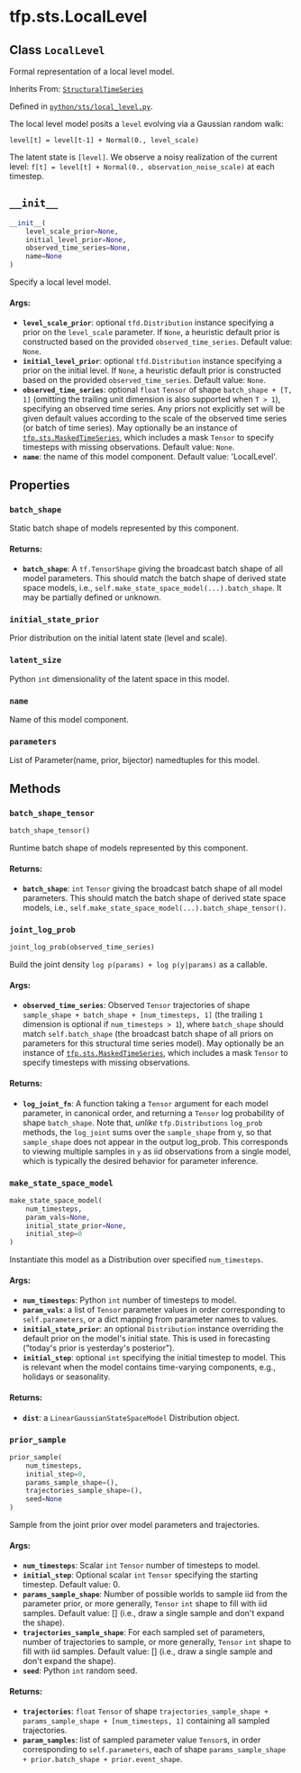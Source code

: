 <div itemscope itemtype="http://developers.google.com/ReferenceObject">
<meta itemprop="name" content="tfp.sts.LocalLevel" />
<meta itemprop="path" content="Stable" />
<meta itemprop="property" content="batch_shape"/>
<meta itemprop="property" content="initial_state_prior"/>
<meta itemprop="property" content="latent_size"/>
<meta itemprop="property" content="name"/>
<meta itemprop="property" content="parameters"/>
<meta itemprop="property" content="__init__"/>
<meta itemprop="property" content="batch_shape_tensor"/>
<meta itemprop="property" content="joint_log_prob"/>
<meta itemprop="property" content="make_state_space_model"/>
<meta itemprop="property" content="prior_sample"/>
</div>

# tfp.sts.LocalLevel

## Class `LocalLevel`

Formal representation of a local level model.

Inherits From: [`StructuralTimeSeries`](../../tfp/sts/StructuralTimeSeries.md)



Defined in [`python/sts/local_level.py`](https://github.com/tensorflow/probability/tree/master/tensorflow_probability/python/sts/local_level.py).

<!-- Placeholder for "Used in" -->

The local level model posits a `level` evolving via a Gaussian random walk:

```
level[t] = level[t-1] + Normal(0., level_scale)
```

The latent state is `[level]`. We observe a noisy realization of the current
level: `f[t] = level[t] + Normal(0., observation_noise_scale)` at each
timestep.

<h2 id="__init__"><code>__init__</code></h2>

``` python
__init__(
    level_scale_prior=None,
    initial_level_prior=None,
    observed_time_series=None,
    name=None
)
```

Specify a local level model.


#### Args:


* <b>`level_scale_prior`</b>: optional `tfd.Distribution` instance specifying a prior
  on the `level_scale` parameter. If `None`, a heuristic default prior is
  constructed based on the provided `observed_time_series`.
  Default value: `None`.
* <b>`initial_level_prior`</b>: optional `tfd.Distribution` instance specifying a
  prior on the initial level. If `None`, a heuristic default prior is
  constructed based on the provided `observed_time_series`.
  Default value: `None`.
* <b>`observed_time_series`</b>: optional `float` `Tensor` of shape
  `batch_shape + [T, 1]` (omitting the trailing unit dimension is also
  supported when `T > 1`), specifying an observed time series.
  Any priors not explicitly set will be given default values according to
  the scale of the observed time series (or batch of time series). May
  optionally be an instance of <a href="../../tfp/sts/MaskedTimeSeries.md"><code>tfp.sts.MaskedTimeSeries</code></a>, which includes
  a mask `Tensor` to specify timesteps with missing observations.
  Default value: `None`.
* <b>`name`</b>: the name of this model component.
  Default value: 'LocalLevel'.



## Properties

<h3 id="batch_shape"><code>batch_shape</code></h3>

Static batch shape of models represented by this component.


#### Returns:


* <b>`batch_shape`</b>: A `tf.TensorShape` giving the broadcast batch shape of
  all model parameters. This should match the batch shape of
  derived state space models, i.e.,
  `self.make_state_space_model(...).batch_shape`. It may be partially
  defined or unknown.

<h3 id="initial_state_prior"><code>initial_state_prior</code></h3>

Prior distribution on the initial latent state (level and scale).


<h3 id="latent_size"><code>latent_size</code></h3>

Python `int` dimensionality of the latent space in this model.


<h3 id="name"><code>name</code></h3>

Name of this model component.


<h3 id="parameters"><code>parameters</code></h3>

List of Parameter(name, prior, bijector) namedtuples for this model.




## Methods

<h3 id="batch_shape_tensor"><code>batch_shape_tensor</code></h3>

``` python
batch_shape_tensor()
```

Runtime batch shape of models represented by this component.


#### Returns:


* <b>`batch_shape`</b>: `int` `Tensor` giving the broadcast batch shape of
  all model parameters. This should match the batch shape of
  derived state space models, i.e.,
  `self.make_state_space_model(...).batch_shape_tensor()`.

<h3 id="joint_log_prob"><code>joint_log_prob</code></h3>

``` python
joint_log_prob(observed_time_series)
```

Build the joint density `log p(params) + log p(y|params)` as a callable.


#### Args:


* <b>`observed_time_series`</b>: Observed `Tensor` trajectories of shape
  `sample_shape + batch_shape + [num_timesteps, 1]` (the trailing
  `1` dimension is optional if `num_timesteps > 1`), where
  `batch_shape` should match `self.batch_shape` (the broadcast batch
  shape of all priors on parameters for this structural time series
  model). May optionally be an instance of <a href="../../tfp/sts/MaskedTimeSeries.md"><code>tfp.sts.MaskedTimeSeries</code></a>,
  which includes a mask `Tensor` to specify timesteps with missing
  observations.


#### Returns:


* <b>`log_joint_fn`</b>: A function taking a `Tensor` argument for each model
  parameter, in canonical order, and returning a `Tensor` log probability
  of shape `batch_shape`. Note that, *unlike* `tfp.Distributions`
  `log_prob` methods, the `log_joint` sums over the `sample_shape` from y,
  so that `sample_shape` does not appear in the output log_prob. This
  corresponds to viewing multiple samples in `y` as iid observations from a
  single model, which is typically the desired behavior for parameter
  inference.

<h3 id="make_state_space_model"><code>make_state_space_model</code></h3>

``` python
make_state_space_model(
    num_timesteps,
    param_vals=None,
    initial_state_prior=None,
    initial_step=0
)
```

Instantiate this model as a Distribution over specified `num_timesteps`.


#### Args:


* <b>`num_timesteps`</b>: Python `int` number of timesteps to model.
* <b>`param_vals`</b>: a list of `Tensor` parameter values in order corresponding to
  `self.parameters`, or a dict mapping from parameter names to values.
* <b>`initial_state_prior`</b>: an optional `Distribution` instance overriding the
  default prior on the model's initial state. This is used in forecasting
  ("today's prior is yesterday's posterior").
* <b>`initial_step`</b>: optional `int` specifying the initial timestep to model.
  This is relevant when the model contains time-varying components,
  e.g., holidays or seasonality.


#### Returns:


* <b>`dist`</b>: a `LinearGaussianStateSpaceModel` Distribution object.

<h3 id="prior_sample"><code>prior_sample</code></h3>

``` python
prior_sample(
    num_timesteps,
    initial_step=0,
    params_sample_shape=(),
    trajectories_sample_shape=(),
    seed=None
)
```

Sample from the joint prior over model parameters and trajectories.


#### Args:


* <b>`num_timesteps`</b>: Scalar `int` `Tensor` number of timesteps to model.
* <b>`initial_step`</b>: Optional scalar `int` `Tensor` specifying the starting
  timestep.
    Default value: 0.
* <b>`params_sample_shape`</b>: Number of possible worlds to sample iid from the
  parameter prior, or more generally, `Tensor` `int` shape to fill with
  iid samples.
    Default value: [] (i.e., draw a single sample and don't expand the
    shape).
* <b>`trajectories_sample_shape`</b>: For each sampled set of parameters, number
  of trajectories to sample, or more generally, `Tensor` `int` shape to
  fill with iid samples.
  Default value: [] (i.e., draw a single sample and don't expand the
    shape).
* <b>`seed`</b>: Python `int` random seed.


#### Returns:


* <b>`trajectories`</b>: `float` `Tensor` of shape
  `trajectories_sample_shape + params_sample_shape + [num_timesteps, 1]`
  containing all sampled trajectories.
* <b>`param_samples`</b>: list of sampled parameter value `Tensor`s, in order
  corresponding to `self.parameters`, each of shape
  `params_sample_shape + prior.batch_shape + prior.event_shape`.




